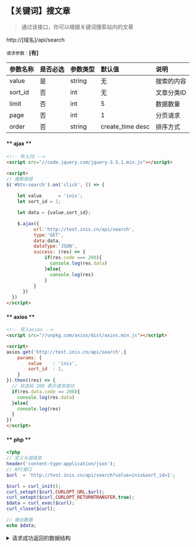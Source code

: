 ## 【关键词】搜文章

> 通过该接口，你可以根据关键词搜索站内的文章

<p class="api-request get" data-lang="API"><em></em>http://[域名]/api/search</p>

`请求参数：`**[有]**

| 参数名称 | 是否必选 | 参数类型 | 默认值 | 说明 |
| :---- | :---- | :---- | :---- | :---- |
| value | 是 | string | 无 | 搜索的内容 |
| sort_id | 否 | int | 无 | 文章分类ID |
| limit | 否 | int | 5 | 数据数量 |
| page | 否 | int | 1 | 分页请求 |
| order | 否 | string | create_time desc | 排序方式 |

<!-- tabs:start -->

#### ** ajax **

```html
<!-- 导入JQ -->
<script src="//code.jquery.com/jquery-3.5.1.min.js"></script>

<script>
// 搜索按钮
$('#btn-search').on('click', () => {
	
    let value      = 'inis';
    let sort_id	= 1;

    let data = {value,sort_id};

    $.ajax({
          url:'http://test.inis.cn/api/search',
          type:'GET',
          data:data,
          dataType:'JSON',
          success: (res) => {
              if(res.code === 200){
                console.log(res.data)
              }else{
                console.log(res)
              }
          }
      })
  })
</script>
```

#### ** axios **

```html
<!-- 导入axios -->
<script src="//unpkg.com/axios/dist/axios.min.js"></script>

<script>
axios.get('http://test.inis.cn/api/search',{
	params: {
		value    : 'inis',
		sort_id  : 1,
	}
}).then((res) => {
  // 状态码 200 表示请求成功
  if(res.data.code == 200){
	console.log(res.data)
  }else{
	console.log(res)
  }
})
</script>
```

#### ** php **

```php
<?php
// 定义头部信息
header('content-type:application/json');
// API接口
$url  = 'http://test.inis.cn/api/search?value=inis&sort_id=1';

$curl = curl_init(); 
curl_setopt($curl,CURLOPT_URL,$url); 
curl_setopt($curl,CURLOPT_RETURNTRANSFER,true);
$data = curl_exec($curl); 
curl_close($curl);     

// 输出数据
echo $data;
```

<!-- tabs:end -->

<details>
<summary>请求成功返回的数据结构</summary>

> `expand` 内的数据为后端优化并处理过的数据，请优先使用 `expand` 内的数据

```json
{
    "code":200,
    "msg":"搜索成功！",
    "data":[
        {
            "id":1,
            "title":"inis系统",
            "description":"这是一个描述",
            "is_top":0,
            "is_show":1,
            "img_src":"https://racns.com/usr/uploads/2020/09/3993362207.jpg",
            "views":698,
            "font_count":10000,
            "sort_id":"|1|14|",
            "tag_id":"",
            "users_id":1,
            "expand":{
                "sort":[
                    "Vue",
                    "ThinkPHP6"
                ],
                "author":{
                    "nikename":"兔子",
                    "head_img":"http://inis.racns.com/img/userHead.gif",
                    "email":"racns@qq.com",
                    "address_url":"https://inis.cn",
                    "description":"许一人以偏爱，尽此生之慷慨！"
                },
                "comments":9
            },
            "create_time":"2020-10-01 15:26:47",
            "update_time":"2020-12-18 13:23:01"
        },
		... ...
		{...},
		{...}
    ]
}
```
</details>